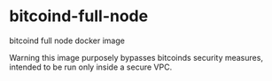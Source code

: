# bitcoind-full-node
bitcoind full node docker image

Warning this image purposely bypasses bitcoinds security measures, intended to be run only inside a secure VPC.
